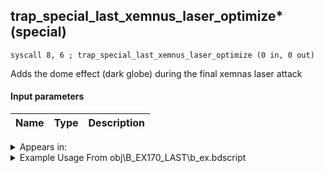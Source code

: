 ## trap_special_last_xemnus_laser_optimize* (special)

`syscall 8, 6 ; trap_special_last_xemnus_laser_optimize (0 in, 0 out)`

Adds the dome effect (dark globe) during the final xemnas laser attack

#### Input parameters
| Name | Type | Description
|------|------|------------




<details>
	<summary>Appears in:</summary>
| filename | Entity (obj)
|----------|-------------
| obj\B_EX170_LAST\b_ex.bdscript       | ((B) Xemnas (Final))          
| obj\B_EX170_LAST_LV99\b_ex.bdscript       | ((B99) Xemnas (Final) (Limit Cut The World of Nothing)?)          

</details>

<details>
	<summary>Example Usage From obj\B_EX170_LAST\b_ex.bdscript</summary>
```
L15024:
 pushFromFSp 0
 pushImm 226
 gosub 12, L13716
 eqz 
 jz L15062
 pushFromFSp 0
 pushImm 1
 syscall 1, 151 ; trap_obj_motion_check_trigger (2 in, 1 out)
 jz L15047
 syscall 8, 6 ; trap_special_last_xemnus_laser_optimize (0 in, 0 out)
 jmp L15047
```
</details>


